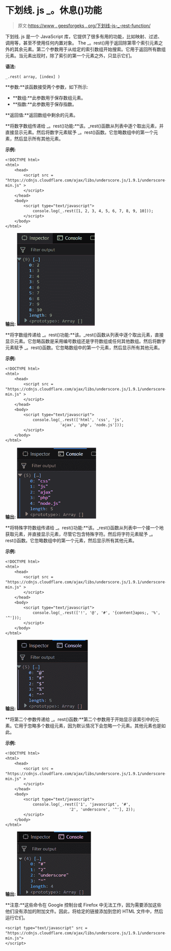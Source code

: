 # 下划线. js _。休息()功能

> 原文:[https://www . geesforgeks . org/下划线-js-_-rest-function/](https://www.geeksforgeeks.org/underscore-js-_-rest-function/)

下划线. js 是一个 JavaScript 库，它提供了很多有用的功能，比如映射、过滤、调用等，甚至不使用任何内置对象。
The _。rest()用于返回除第零个索引元素之外的其余元素。第二个参数用于从给定的索引数组开始搜索。它用于返回所有数组元素。当元素出现时，除了索引的第一个元素之外，只显示它们。

**语法:**

```
_.rest( array, [index] ) 
```

**参数:**该函数接受两个参数，如下所示:

*   **数组:**此参数用于保存数组元素。
*   **指数:**此参数用于保存指数。

**返回值:**返回数组中剩余的元素。

**将数字数组传递给 _。rest()功能:**该。_rest()函数从列表中逐个取出元素，并直接显示元素。然后将数字元素赋予 _。rest()函数。它忽略数组中的第一个元素，然后显示所有其他元素。

**示例:**

```
<!DOCTYPE html>
<html>
    <head>
        <script src = 
"https://cdnjs.cloudflare.com/ajax/libs/underscore.js/1.9.1/underscore-min.js" >
        </script>
    </head>
    <body>
        <script type="text/javascript">
            console.log(_.rest([1, 2, 3, 4, 5, 6, 7, 8, 9, 10]));
        </script>
    </body>
</html>                    
```

**输出:**
![](img/7eaa0106340be77752bc0393690a1c17.png)

**将字数组传递给 _。rest()功能:**该。_rest()函数从列表中逐个取出元素，直接显示元素。它忽略函数是采用编号数组还是字符数组或任何其他数组。然后将数字元素赋予 _。rest()函数。它忽略数组中的第一个元素，然后显示所有其他元素。

**示例:**

```
<!DOCTYPE html>
<html>
    <head>
        <script src = 
"https://cdnjs.cloudflare.com/ajax/libs/underscore.js/1.9.1/underscore-min.js" >
        </script>
    </head>
    <body>
        <script type="text/javascript">
            console.log(_.rest(['html', 'css', 'js', 
                        'ajax', 'php', 'node.js']));
        </script>
    </body>
</html>                    
```

**输出:**
![](img/332b7f9896e5d2a28e98f1a6179c5369.png)

**将特殊字符数组传递给 _。rest()功能:**该。_rest()函数从列表中一个接一个地获取元素，并直接显示元素，尽管它包含特殊字符。然后将字符元素赋予 _。rest()函数。它忽略数组中的第一个元素，然后显示所有其他元素。

**示例:**

```
<!DOCTYPE html>
<html>
    <head>
        <script src = 
"https://cdnjs.cloudflare.com/ajax/libs/underscore.js/1.9.1/underscore-min.js" >
        </script>
    </head>
    <body>
        <script type="text/javascript">
            console.log(_.rest(['!', '@', '#', '{content}apos;, '%', '^']));
        </script>
    </body>
</html>                    
```

**输出:**
![](img/d90b811f331542633adfe3bcd3bf4a61.png)

**将第二个参数传递给 _。rest()函数:**第二个参数用于开始显示该索引中的元素。它用于忽略多个数组元素，因为默认情况下会忽略一个元素。其他元素也是如此。

**示例:**

```
<!DOCTYPE html>
<html>
    <head>
        <script src = 
"https://cdnjs.cloudflare.com/ajax/libs/underscore.js/1.9.1/underscore-min.js" >
        </script>
    </head>
    <body>
        <script type="text/javascript">
            console.log(_.rest(['1', 'javascript', '#',
                            '2', 'underscore', '^'], 2));
        </script>
    </body>
</html>                    
```

**输出:**
![](img/73f996a7b3155610369cc13f430095e2.png)

**注意:**这些命令在 Google 控制台或 Firefox 中无法工作，因为需要添加这些他们没有添加的附加文件。因此，将给定的链接添加到您的 HTML 文件中，然后运行它们。

```
<script type="text/javascript" src =  
"https://cdnjs.cloudflare.com/ajax/libs/underscore.js/1.9.1/underscore-min.js">  
</script> 
```